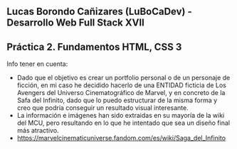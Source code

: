 Lucas Borondo Cañizares (LuBoCaDev) - Desarrollo Web Full Stack XVII
-
Práctica 2. Fundamentos HTML, CSS 3
-

Info  tener en cuenta:
- Dado que  el objetivo es crear un portfolio personal o de un personaje de ficción, en mi caso he decidido hacerlo de una ENTIDAD ficticia de Los Avengers del Universo Cinematográfico de Marvel, y en concreto de la Safa del Infinito, dado que lo puedo estructurar de la misma forma y creo que podría conseguir un resultado visual interesante.
- La información e imágenes han sido extraidas en su mayoría de la wiki del MCU, pero resultando en lo que he intentado que sea un diseño final más atractivo.
- https://marvelcinematicuniverse.fandom.com/es/wiki/Saga_del_Infinito
